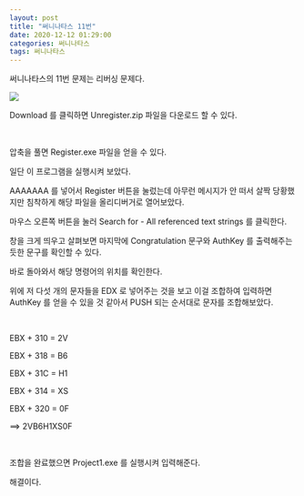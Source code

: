 ```yaml
---
layout: post
title: "써니나타스 11번"
date: 2020-12-12 01:29:00
categories: 써니나타스
tags: 써니나타스
---
```


써니나타스의 11번 문제는 리버싱 문제다.

<img src="/assets/images/2020-12-12-써니나타스 11번/1.png"/>

Download 를 클릭하면 Unregister.zip 파일을 다운로드 할 수 있다.

​

압축을 풀면 Register.exe 파일을 얻을 수 있다.


일단 이 프로그램을 실행시켜 보았다.


AAAAAAA 를 넣어서 Register 버튼을 눌렀는데 아무런 메시지가 안 떠서 살짝 당황했지만 침착하게 해당 파일을 올리디버거로 열어보았다.


마우스 오른쪽 버튼을 눌러 Search for - All referenced text strings 를 클릭한다.


창을 크게 띄우고 살펴보면 마지막에 Congratulation 문구와 AuthKey 를 출력해주는 듯한 문구를 확인할 수 있다.


바로 돌아와서 해당 명령어의 위치를 확인한다.



위에 저 다섯 개의 문자들을 EDX 로 넣어주는 것을 보고 이걸 조합하여 입력하면 AuthKey 를 얻을 수 있을 것 같아서 PUSH 되는 순서대로 문자를 조합해보았다.

​

EBX + 310 = 2V

EBX + 318 = B6

EBX + 31C = H1

EBX + 314 = XS

EBX + 320 = 0F

==> 2VB6H1XS0F

​

조합을 완료했으면 Project1.exe 를 실행시켜 입력해준다.


해결이다.